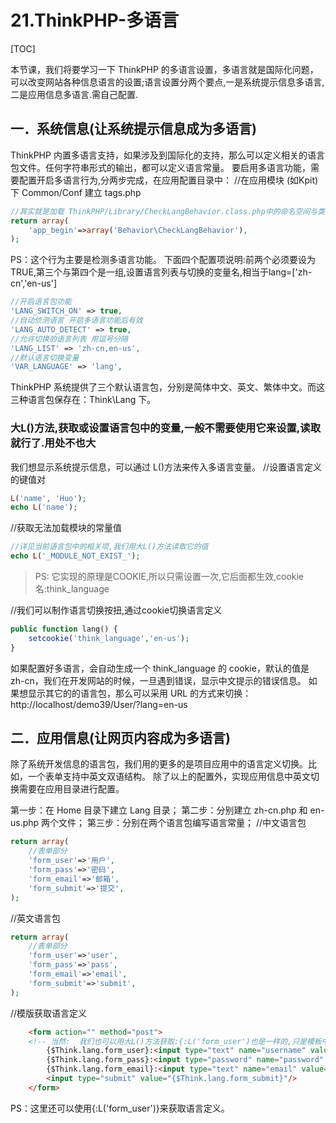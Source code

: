 # 21.ThinkPHP-多语言
[TOC]

本节课，我们将要学习一下 ThinkPHP 的多语言设置，多语言就是国际化问题，可以改变网站各种信息语言的设置;语言设置分两个要点,一是系统提示信息多语言,二是应用信息多语言.需自己配置.

## 一．系统信息(让系统提示信息成为多语言)
ThinkPHP 内置多语言支持，如果涉及到国际化的支持，那么可以定义相关的语言包文件。任何字符串形式的输出，都可以定义语言常量。
要启用多语言功能，需要配置开启多语言行为,分两步完成，在应用配置目录中：
//在应用模块 (如Kpit) 下 Common/Conf 建立 tags.php
```php
//其实就是加载 ThinkPHP/Library/CheckLangBehavior.class.php中的命名空间与类名
return array(
    'app_begin'=>array('Behavior\CheckLangBehavior'),
);
```
PS：这个行为主要是检测多语言功能。
下面四个配置项说明:前两个必须要设为TRUE,第三个与第四个是一组,设置语言列表与切换的变量名,相当于lang=['zh-cn','en-us']
```php
//开启语言包功能
'LANG_SWITCH_ON' => true,
//自动侦测语言 开启多语言功能后有效
'LANG_AUTO_DETECT' => true,
//允许切换的语言列表 用逗号分隔
'LANG_LIST' => 'zh-cn,en-us',
//默认语言切换变量
'VAR_LANGUAGE' => 'lang',
```
ThinkPHP 系统提供了三个默认语言包，分别是简体中文、英文、繁体中文。而这三种语言包保存在：Think\Lang 下。
### 大L()方法,获取或设置语言包中的变量,一般不需要使用它来设置,读取就行了.用处不也大
我们想显示系统提示信息，可以通过 L()方法来传入多语言变量。
//设置语言定义的键值对
```php
L('name', 'Huo');
echo L('name');
```
//获取无法加载模块的常量值
```php
//详见当前语言包中的相关项,我们用大L()方法读取它的值
echo L('_MODULE_NOT_EXIST_');
```
>PS: 它实现的原理是COOKIE,所以只需设置一次,它后面都生效,cookie名:think_language

//我们可以制作语言切换按扭,通过cookie切换语言定义
```php
public function lang() {
    setcookie('think_language','en-us');
}
```
如果配置好多语言，会自动生成一个 think_language 的 cookie，默认的值是 zh-cn，我们在开发网站的时候，一旦遇到错误，显示中文提示的错误信息。
如果想显示其它的的语言包，那么可以采用 URL 的方式来切换：
http://localhost/demo39/User/?lang=en-us


## 二．应用信息(让网页内容成为多语言)
除了系统开发信息的语言包，我们用的更多的是项目应用中的语言定义切换。比如，一个表单支持中英文双语结构。
除了以上的配置外，实现应用信息中英文切换需要在应用目录进行配置。

第一步：在 Home 目录下建立 Lang 目录；
第二步：分别建立 zh-cn.php 和 en-us.php 两个文件；
第三步：分别在两个语言包编写语言常量；
//中文语言包
```php
return array(
    //表单部分
    'form_user'=>'用户',
    'form_pass'=>'密码',
    'form_email'=>'邮箱',
    'form_submit'=>'提交',
);
```
//英文语言包
```php
return array(
    //表单部分
    'form_user'=>'user',
    'form_pass'=>'pass',
    'form_email'=>'email',
    'form_submit'=>'submit',
);
```
//模版获取语言定义
```html
	<form action="" method="post">
	<!-- 当然:  我们也可以用大L()方法获取:{:L('form_user')也是一样的,只是模板中$Think.lang更方便} -->
		{$Think.lang.form_user}:<input type="text" name="username" value="" /><br />
		{$Think.lang.form_pass}:<input type="password" name="password" value="" /><br />
		{$Think.lang.form_email}:<input type="text" name="email" value="" /><br />
		<input type="submit" value="{$Think.lang.form_submit}"/>
	</form>
```
PS：这里还可以使用{:L('form_user')}来获取语言定义。